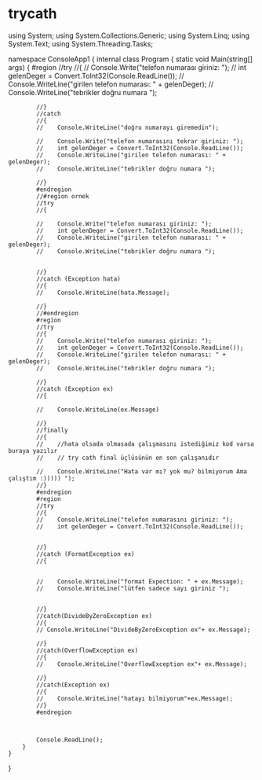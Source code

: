 # trycath

using System;
using System.Collections.Generic;
using System.Linq;
using System.Text;
using System.Threading.Tasks;

namespace ConsoleApp1
{
    internal class Program
    {
        static void Main(string[] args)
        {
            #region 
            //try
            //{
            //    Console.Write("telefon numarası giriniz: ");
            //    int gelenDeger = Convert.ToInt32(Console.ReadLine());
            //    Console.WriteLine("girilen telefon numarası: " + gelenDeger);
            //    Console.WriteLine("tebrikler doğru numara ");

            //}
            //catch
            //{
            //    Console.WriteLine("doğru numarayı giremedin");

            //    Console.Write("telefon numarasını tekrar giriniz: ");
            //    int gelenDeger = Convert.ToInt32(Console.ReadLine());
            //    Console.WriteLine("girilen telefon numarası: " + gelenDeger);
            //    Console.WriteLine("tebrikler doğru numara ");

            //}
            #endregion
            //#region ornek
            //try
            //{

            //    Console.Write("telefon numarası giriniz: ");
            //    int gelenDeger = Convert.ToInt32(Console.ReadLine());
            //    Console.WriteLine("girilen telefon numarası: " + gelenDeger);
            //    Console.WriteLine("tebrikler doğru numara ");


            //}
            //catch (Exception hata)
            //{
            //    Console.WriteLine(hata.Message);

            //}
            //#endregion
            #region
            //try
            //{
            //    Console.Write("telefon numarası giriniz: ");
            //    int gelenDeger = Convert.ToInt32(Console.ReadLine());
            //    Console.WriteLine("girilen telefon numarası: " + gelenDeger);
            //    Console.WriteLine("tebrikler doğru numara ");

            //}
            //catch (Exception ex)
            //{

            //    Console.WriteLine(ex.Message)

            //}
            //finally
            //{
            //    //hata olsada olmasada çalışmasını istediğimiz kod varsa buraya yazılır
            //    // try cath final üçlüsünün en son çalışanıdır

            //    Console.WriteLine("Hata var mı? yok mu? bilmiyorum Ama çalıştım :))))) ");
            //}
            #endregion
            #region
            //try
            //{
            //    Console.WriteLine("telefon numarasını giriniz: ");
            //    int gelenDeger = Convert.ToInt32(Console.ReadLine());


            //}
            //catch (FormatException ex)
            //{


            //    Console.WriteLine("format Expection: " + ex.Message);
            //    Console.WriteLine("lütfen sadece sayı giriniz ");


            //}
            //catch(DivideByZeroException ex)
            //{
            // Console.WriteLine("DivideByZeroException ex"+ ex.Message);

            //}
            //catch(OverflowException ex)
            //{
            //    Console.WriteLine("OverflowException ex"+ ex.Message);
            
            //}
            //catch(Exception ex)
            //{
            //    Console.WriteLine("hatayı bilmiyorum"+ex.Message);
            //}
            #endregion



            Console.ReadLine();
        }
    }
}
